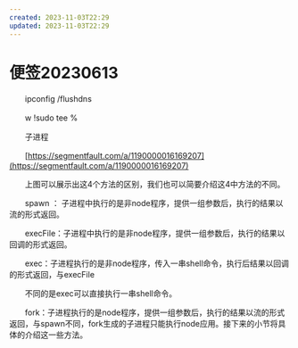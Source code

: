 ```yaml
---
created: 2023-11-03T22:29
updated: 2023-11-03T22:29
---
```

# 便签20230613

　　ipconfig /flushdns

　　w !sudo tee %

　　子进程

　　[https://segmentfault.com/a/1190000016169207](https://segmentfault.com/a/1190000016169207)

　　上图可以展示出这4个方法的区别，我们也可以简要介绍这4中方法的不同。

　　spawn ： 子进程中执行的是非node程序，提供一组参数后，执行的结果以流的形式返回。

　　execFile：子进程中执行的是非node程序，提供一组参数后，执行的结果以回调的形式返回。

　　exec：子进程执行的是非node程序，传入一串shell命令，执行后结果以回调的形式返回，与execFile

　　不同的是exec可以直接执行一串shell命令。

　　fork：子进程执行的是node程序，提供一组参数后，执行的结果以流的形式返回，与spawn不同，fork生成的子进程只能执行node应用。接下来的小节将具体的介绍这一些方法。

　　‍

